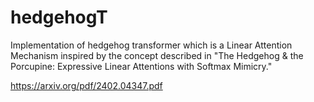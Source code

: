 # hedgehogT
Implementation of hedgehog transformer which is a Linear Attention Mechanism inspired by the concept described in "The Hedgehog &amp; the Porcupine: Expressive Linear Attentions with Softmax Mimicry."

https://arxiv.org/pdf/2402.04347.pdf
